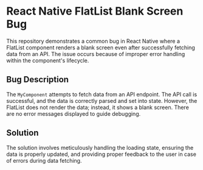 # React Native FlatList Blank Screen Bug

This repository demonstrates a common bug in React Native where a FlatList component renders a blank screen even after successfully fetching data from an API. The issue occurs because of improper error handling within the component's lifecycle.

## Bug Description

The `MyComponent` attempts to fetch data from an API endpoint. The API call is successful, and the data is correctly parsed and set into state. However, the FlatList does not render the data; instead, it shows a blank screen. There are no error messages displayed to guide debugging.

## Solution

The solution involves meticulously handling the loading state, ensuring the data is properly updated, and providing proper feedback to the user in case of errors during data fetching.